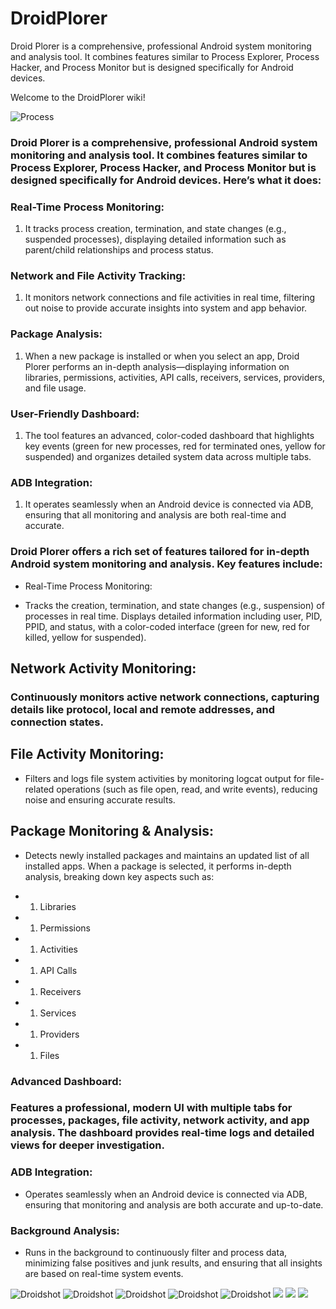 # DroidPlorer
Droid Plorer is a comprehensive, professional Android system monitoring and analysis tool. It combines features similar to Process Explorer, Process Hacker, and Process Monitor but is designed specifically for Android devices. 

Welcome to the DroidPlorer wiki!

![Process](https://github.com/malfav/DroidPlorer/blob/b3f0d75d00affeb3cc3d755fdc8270363c999e4d/scr/scr1.png)


### Droid Plorer is a comprehensive, professional Android system monitoring and analysis tool. It combines features similar to Process Explorer, Process Hacker, and Process Monitor but is designed specifically for Android devices. Here’s what it does:

### Real-Time Process Monitoring:

1. It tracks process creation, termination, and state changes (e.g., suspended processes), displaying detailed information such as parent/child relationships and process status.

### Network and File Activity Tracking:
1. It monitors network connections and file activities in real time, filtering out noise to provide accurate insights into system and app behavior.

### Package Analysis:

1. When a new package is installed or when you select an app, Droid Plorer performs an in-depth analysis—displaying information on libraries, permissions, activities, API calls, receivers, services, providers, and file usage.

### User-Friendly Dashboard:

1. The tool features an advanced, color-coded dashboard that highlights key events (green for new processes, red for terminated ones, yellow for suspended) and organizes detailed system data across multiple tabs.

### ADB Integration:

1. It operates seamlessly when an Android device is connected via ADB, ensuring that all monitoring and analysis are both real-time and accurate.

### Droid Plorer offers a rich set of features tailored for in-depth Android system monitoring and analysis. Key features include:

* Real-Time Process Monitoring:

* Tracks the creation, termination, and state changes (e.g., suspension) of processes in real time. Displays detailed information including user, PID, PPID, and status, with a color-coded interface (green for new, red for killed, yellow for suspended).

## Network Activity Monitoring:

### Continuously monitors active network connections, capturing details like protocol, local and remote addresses, and connection states.

## File Activity Monitoring:
* Filters and logs file system activities by monitoring logcat output for file-related operations (such as file open, read, and write events), reducing noise and ensuring accurate results.

## Package Monitoring & Analysis:
* Detects newly installed packages and maintains an updated list of all installed apps. When a package is selected, it performs in-depth analysis, breaking down key aspects such as:

* 1. Libraries
* 1. Permissions
* 1. Activities
* 1. API Calls
* 1. Receivers
* 1. Services
* 1. Providers
* 1. Files

### Advanced Dashboard:

### Features a professional, modern UI with multiple tabs for processes, packages, file activity, network activity, and app analysis. The dashboard provides real-time logs and detailed views for deeper investigation.

### ADB Integration:

* Operates seamlessly when an Android device is connected via ADB, ensuring that monitoring and analysis are both accurate and up-to-date.

### Background Analysis:

* Runs in the background to continuously filter and process data, minimizing false positives and junk results, and ensuring that all insights are based on real-time system events.

![Droidshot](https://github.com/malfav/DroidPlorer/blob/b3f0d75d00affeb3cc3d755fdc8270363c999e4d/scr/scr2.png)
![Droidshot](https://github.com/malfav/DroidPlorer/blob/b3f0d75d00affeb3cc3d755fdc8270363c999e4d/scr/scr3.png)
![Droidshot](https://github.com/malfav/DroidPlorer/blob/b3f0d75d00affeb3cc3d755fdc8270363c999e4d/scr/scr4.png)
![Droidshot](https://github.com/malfav/DroidPlorer/blob/b3f0d75d00affeb3cc3d755fdc8270363c999e4d/scr/scr5.png)
![Droidshot](https://github.com/malfav/DroidPlorer/blob/b3f0d75d00affeb3cc3d755fdc8270363c999e4d/scr/scr6.png)
![](https://github.com/malfav/DroidPlorer/blob/b3f0d75d00affeb3cc3d755fdc8270363c999e4d/scr/scr7.png)
![](https://github.com/malfav/DroidPlorer/blob/b3f0d75d00affeb3cc3d755fdc8270363c999e4d/scr/scr8.png)
![](https://github.com/malfav/DroidPlorer/blob/main/scr/scr9.png)
